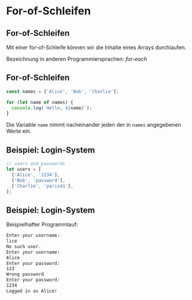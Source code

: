 # For-of-Schleifen

## For-of-Schleifen

Mit einer for-of-Schleife können wir die Inhalte eines Arrays durchlaufen.

Bezeichnung in anderen Programmiersprachen: _for-each_

## For-of-Schleifen

```js
const names = ['Alice', 'Bob', 'Charlie'];

for (let name of names) {
  console.log(`Hello, ${name}`);
}
```

Die Variable `name` nimmt nacheinander jeden der in `names` angegebenen Werte ein.

## Beispiel: Login-System

```js
// users and passwords
let users = [
  ['Alice', '1234'],
  ['Bob', 'password'],
  ['Charlie', 'paris41'],
];
```

## Beispiel: Login-System

Beispielhafter Programmlauf:

```txt
Enter your username:
lice
No such user.
Enter your username:
Alice
Enter your password:
123
Wrong password
Enter your password:
1234
Logged in as Alice!
```
